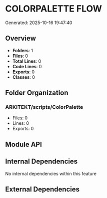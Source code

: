 # COLORPALETTE FLOW
Generated: 2025-10-16 19:47:40

## Overview
- **Folders**: 1
- **Files**: 0
- **Total Lines**: 0
- **Code Lines**: 0
- **Exports**: 0
- **Classes**: 0

## Folder Organization

### ARKITEKT/scripts/ColorPalette
- Files: 0
- Lines: 0
- Exports: 0

## Module API

## Internal Dependencies

No internal dependencies within this feature

## External Dependencies
